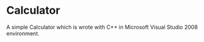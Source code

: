 Calculator
===========

A simple Calculator which is wrote with C++ in Microsoft Visual Studio 2008 environment.
